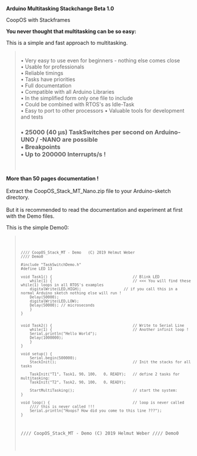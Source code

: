 **Arduino Multitasking Stackchange Beta 1.0**
 
 CoopOS with Stackframes<br>

 <b>You never thought that multitasking can be so easy:</b><br>
 
 This is a simple and fast approach to multitasking.
 
 <blockquote>
 <br>
 • Very easy to use even for beginners - nothing else comes close<br>
 • Usable for professionals<br>
 • Reliable timings<br>
 • Tasks have priorities<br>
 • Full documentation<br>
 • Compatible with all Arduino Libraries<br>
 • In the simplified form only one file to include<br>
 • Could be combined with RTOS's as Idle-Task<br>
 • Easy to port to other processors
 • Valuable tools for development and tests
<h3> • 25000 (40 µs) TaskSwitches per second on Arduino-UNO / -NANO are possible<br>
 • Breakpoints<br>
 • Up to <b>200000</b> Interrupts/s !</h3>
  <br>
</blockquote>
<p></p>
<b>More than 50 pages documentation !</b><br>
<br>
Extract the CoopOS_Stack_MT_Nano.zip file to your Arduino-sketch directory.
<br>
<br>
But it is recommended to read the documentation and experiment at first with the Demo files.<br>


This is the simple Demo0:

<blockquote>
<pre><code class="language-C">

	//// CoopOS_Stack_MT - Demo   (C) 2019 Helmut Weber
	//// Demo0

	#include "TaskSwitchDemo.h"   
	#define LED 13

	void Task1() {                                    // Blink LED
	    while(1) {                                    // <<< You will find these while(1) loops in all RTOS's examples
		digitalWrite(LED,HIGH);                   // if you call this in a normal Arduino sketch nothing else will run !
		Delay(50000);
		digitalWrite(LED,LOW);
		Delay(50000); // microseconds
	    }
	}


	void Task2() {                                    // Write to Serial Line
	    while(1) {                                    // Another infinit loop !
		Serial.println("Hello World");
		Delay(1000000);
	    }
	}

	void setup() {
	    Serial.begin(500000);
	    StackInit();                                  // Init the stacks for all tasks
	   
	    TaskInit("T1", Task1, 90, 100,   0, READY);   // define 2 tasks for multitasking:
	    TaskInit("T2", Task2, 90, 100,   0, READY);
	   
	    StartMultiTasking();                          // start the system:
	}

	void loop() {                                     // loop is never called
	    //// this is never called !!!
	    Serial.println("Hoops? How did you come to this line ???");
	}


//// CoopOS_Stack_MT - Demo   (C) 2019 Helmut Weber
//// Demo0



</code></pre>



